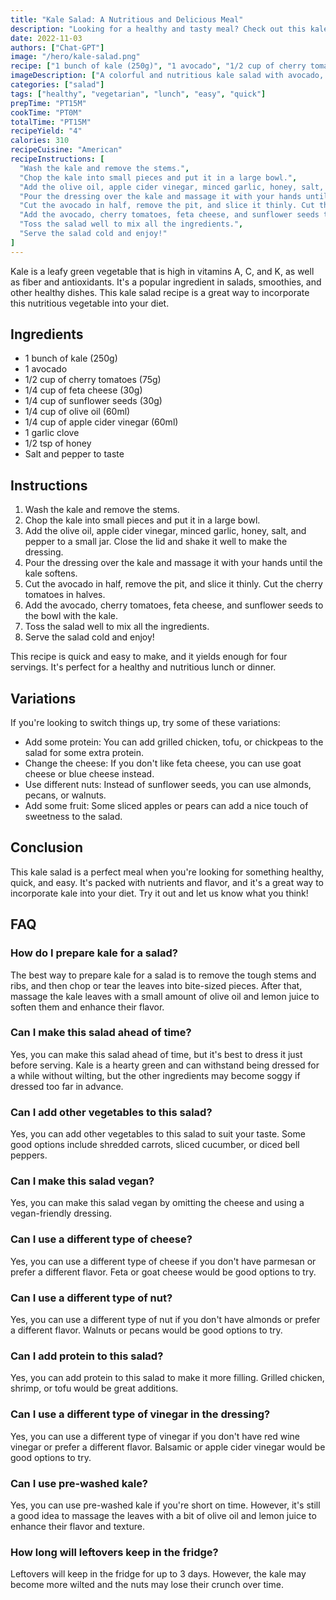 ```yaml
---
title: "Kale Salad: A Nutritious and Delicious Meal"
description: "Looking for a healthy and tasty meal? Check out this kale salad recipe! Full of vitamins and flavor, it's an easy recipe that will leave you feeling satisfied and energized."
date: 2022-11-03
authors: ["Chat-GPT"]
image: "/hero/kale-salad.png"
recipe: ["1 bunch of kale (250g)", "1 avocado", "1/2 cup of cherry tomatoes (75g)", "1/4 cup of feta cheese (30g)", "1/4 cup of sunflower seeds (30g)", "1/4 cup of olive oil (60ml)", "1/4 cup of apple cider vinegar (60ml)", "1 garlic clove", "1/2 tsp of honey", "Salt and pepper to taste"]
imageDescription: ["A colorful and nutritious kale salad with avocado, cherry tomatoes, feta cheese, and sunflower seeds."]
categories: ["salad"]
tags: ["healthy", "vegetarian", "lunch", "easy", "quick"]
prepTime: "PT15M"
cookTime: "PT0M"
totalTime: "PT15M"
recipeYield: "4"
calories: 310
recipeCuisine: "American"
recipeInstructions: [
  "Wash the kale and remove the stems.",
  "Chop the kale into small pieces and put it in a large bowl.",
  "Add the olive oil, apple cider vinegar, minced garlic, honey, salt, and pepper to a small jar. Close the lid and shake it well to make the dressing.",
  "Pour the dressing over the kale and massage it with your hands until the kale softens.",
  "Cut the avocado in half, remove the pit, and slice it thinly. Cut the cherry tomatoes in halves.",
  "Add the avocado, cherry tomatoes, feta cheese, and sunflower seeds to the bowl with the kale.",
  "Toss the salad well to mix all the ingredients.",
  "Serve the salad cold and enjoy!"
]
---
```


Kale is a leafy green vegetable that is high in vitamins A, C, and K, as well as fiber and antioxidants. It's a popular ingredient in salads, smoothies, and other healthy dishes. This kale salad recipe is a great way to incorporate this nutritious vegetable into your diet. 

## Ingredients

- 1 bunch of kale (250g)
- 1 avocado
- 1/2 cup of cherry tomatoes (75g)
- 1/4 cup of feta cheese (30g)
- 1/4 cup of sunflower seeds (30g)
- 1/4 cup of olive oil (60ml)
- 1/4 cup of apple cider vinegar (60ml)
- 1 garlic clove
- 1/2 tsp of honey
- Salt and pepper to taste

## Instructions

1. Wash the kale and remove the stems.
2. Chop the kale into small pieces and put it in a large bowl.
3. Add the olive oil, apple cider vinegar, minced garlic, honey, salt, and pepper to a small jar. Close the lid and shake it well to make the dressing.
4. Pour the dressing over the kale and massage it with your hands until the kale softens.
5. Cut the avocado in half, remove the pit, and slice it thinly. Cut the cherry tomatoes in halves.
6. Add the avocado, cherry tomatoes, feta cheese, and sunflower seeds to the bowl with the kale.
7. Toss the salad well to mix all the ingredients.
8. Serve the salad cold and enjoy!

This recipe is quick and easy to make, and it yields enough for four servings. It's perfect for a healthy and nutritious lunch or dinner. 

## Variations

If you're looking to switch things up, try some of these variations:

- Add some protein: You can add grilled chicken, tofu, or chickpeas to the salad for some extra protein.
- Change the cheese: If you don't like feta cheese, you can use goat cheese or blue cheese instead.
- Use different nuts: Instead of sunflower seeds, you can use almonds, pecans, or walnuts.
- Add some fruit: Some sliced apples or pears can add a nice touch of sweetness to the salad.

## Conclusion

This kale salad is a perfect meal when you're looking for something healthy, quick, and easy. It's packed with nutrients and flavor, and it's a great way to incorporate kale into your diet. Try it out and let us know what you think!

## FAQ

### How do I prepare kale for a salad?

The best way to prepare kale for a salad is to remove the tough stems and ribs, and then chop or tear the leaves into bite-sized pieces. After that, massage the kale leaves with a small amount of olive oil and lemon juice to soften them and enhance their flavor.

### Can I make this salad ahead of time?

Yes, you can make this salad ahead of time, but it's best to dress it just before serving. Kale is a hearty green and can withstand being dressed for a while without wilting, but the other ingredients may become soggy if dressed too far in advance.

### Can I add other vegetables to this salad?

Yes, you can add other vegetables to this salad to suit your taste. Some good options include shredded carrots, sliced cucumber, or diced bell peppers.

### Can I make this salad vegan?

Yes, you can make this salad vegan by omitting the cheese and using a vegan-friendly dressing.

### Can I use a different type of cheese?

Yes, you can use a different type of cheese if you don't have parmesan or prefer a different flavor. Feta or goat cheese would be good options to try.

### Can I use a different type of nut?

Yes, you can use a different type of nut if you don't have almonds or prefer a different flavor. Walnuts or pecans would be good options to try.

### Can I add protein to this salad?

Yes, you can add protein to this salad to make it more filling. Grilled chicken, shrimp, or tofu would be great additions.

### Can I use a different type of vinegar in the dressing?

Yes, you can use a different type of vinegar if you don't have red wine vinegar or prefer a different flavor. Balsamic or apple cider vinegar would be good options to try.

### Can I use pre-washed kale?

Yes, you can use pre-washed kale if you're short on time. However, it's still a good idea to massage the leaves with a bit of olive oil and lemon juice to enhance their flavor and texture.

### How long will leftovers keep in the fridge?

Leftovers will keep in the fridge for up to 3 days. However, the kale may become more wilted and the nuts may lose their crunch over time.